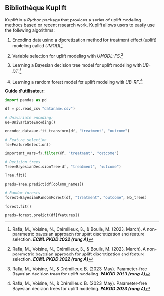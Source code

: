 
## Bibliothèque Kuplift


Kuplift is a _Python_ package that provides a series of uplift modeling methods based on recent research work. Kuplift allows users to easily use the following algorithms:

1. Encoding data using a discretization method for treatment effect (uplift) modeling called _UMODL_[^fn1]
    
2.  Variable selection for uplift modeling with _UMODL-FS_.[^fn1]
    
3. Learning a Bayesian decision tree model for uplift modeling with _UB-DT_.[^fn2]
    
4.  Learning a random forest model for uplift modeling with _UB-RF_.[^fn2]

**Guide d'utilisateur**:

```python
import pandas as pd

df = pd.read_csv("dataname.csv")

# Univariate encoding:
ue=UnivariateEncoding()

encoded_data=ue.fit_transform(df, "treatment", "outcome")

# Feature selection
fs=FeatureSelection()

important_vars=fs.filter(df, "treatment", "outcome")

# Decision trees
Tree=BayesianDecisionTree(df, "treatment", "outcome")

Tree.fit()

preds=Tree.predict(df[column_names])

# Random forests
forest=BayesianRandomForest(df, "treatment", "outcome", Nb_trees)

forest.fit()

preds=forest.predict(df[features])
```



[^fn1]: Rafla, M., Voisine, N., Crémilleux, B., & Boullé, M. (2023, March). A non-parametric bayesian approach for uplift discretization and feature selection. **_ECML PKDD 2022 (rang A)_**

[^fn2]: Rafla, M., Voisine, N., & Crémilleux, B. (2023, May). Parameter-free Bayesian decision trees for uplift modeling. **_PAKDD 2023 (rang A)_**
